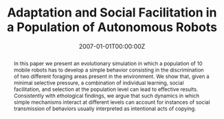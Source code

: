 ---
abstract: In this paper we present an evolutionary simulation in which a population of 10 mobile robots has to develop a simple behavior consisting in the discrimination of two different foraging areas present in the environment. We show that, given a minimal selective pressure, a combination of individual learning, social facilitation, and selection at the population level can lead to effective results. Consistently with ethological findings, we argue that such dynamics in which simple mechanisms interact at different levels can account for instances of social transmission of behaviors usually interpreted as intentional acts of copying.
authors:
- Davide Marocco
- admin
date: "2007-01-01T00:00:00Z"
doi: ""
featured: false
image:
  caption: ""
  focal_point: ""
  preview_only: false
links:
- name: Link
  url: https://www.lucs.lu.se/LUCS/135/Marocco.pdf
# - name: OSF repository
#  url: http://osf.io/fjkze/


publication: Marocco D., Acerbi A. (2007), Adaptation and Social Facilitation in a Population of Autonomous Robots, in Berthouze, L. et al. (Eds.), *Proceedings of the 7th International Conference on Epigenetic Robotics*, Lund, LUCS, pp. 85 – 91 
publication_short: In Berthouze, L. et al. (Eds.), *Proceedings of the 7th International Conference on Epigenetic Robotics*, Lund, LUCS, pp. 85 – 91 
publication_types: ['paper-conference']
publishDate: "2007-01-01T00:00:00Z"
slides: ""
summary: ""

tags:
# - digital media and cultural evolution
# - cultural evolution and cultural attraction 
# - Quantitative analysis of large scale cultural data
- individual-based models of cultural evolution

title: "Adaptation and Social Facilitation in a Population of Autonomous Robots"
url_code: ""
url_dataset: ""
url_pdf: files/CP_2007_adaptation.pdf
url_poster: ""
url_project: ""
url_slides: ""
url_source: ""
url_video: ""
---